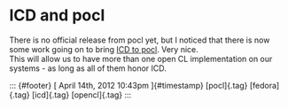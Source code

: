 ICD and pocl
============

There is no official release from pocl yet, but I noticed that there is
now some work going on to bring [ICD to
pocl](https://code.launchpad.net/%7Ekraiskil/pocl/icd). Very nice.\
This will allow us to have more than one open CL implementation on our
systems - as long as all of them honor ICD.

::: {#footer}
[ April 14th, 2012 10:43pm ]{#timestamp} [pocl]{.tag} [fedora]{.tag}
[icd]{.tag} [opencl]{.tag}
:::
